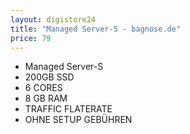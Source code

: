 ```yaml
---
layout: digistore24
title: "Managed Server-S - bagnose.de"
price: 79
---
```

<ul><li>Managed Server-S</li>
<li>200GB SSD</li>
<li>6 CORES</li>
<li>8 GB RAM</li>
<li>TRAFFIC FLATERATE</li>
<li>OHNE SETUP GEB&#xDC;HREN</li>
</ul><p>&#xA0;</p>